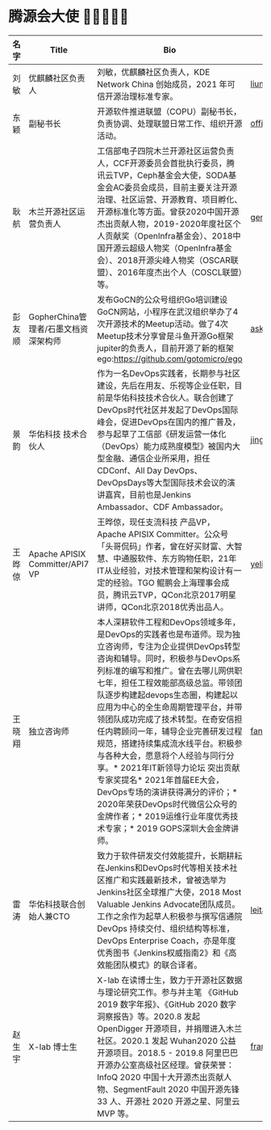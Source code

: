 # 腾源会大使 💁🏻‍♀️💁🏻

|  名字  | Title                                | Bio                                                          | E-mail                                                       |
| :----: | ------------------------------------ | ------------------------------------------------------------ | ------------------------------------------------------------ |
|  刘敏  | 优麒麟社区负责人                     | 刘敏，优麒麟社区负责人，KDE Network China 创始成员，2021 年可信开源治理标准专家。 | [liumin@kylinos.cn](http://mailto:liumin@kylinos.cn)         |
|  东颖  | 副秘书长                             | 开源软件推进联盟（COPU）副秘书长，负责协调、处理联盟日常工作、组织开源活动。 | [office@copu.org.cn](http://mailto:office@copu.org.cn)       |
|  耿航  | 木兰开源社区运营负责人               | 工信部电子四院木兰开源社区运营负责人，CCF开源委员会首批执行委员，腾讯云TVP，Ceph基金会大使，SODA基金会AC委员会成员，目前主要关注开源治理、社区运营、开源教育、项目孵化、开源标准化等方面。曾获2020中国开源杰出贡献人物，2019-2020年度社区个人贡献奖（OpenInfra基金会）、2018中国开源云超级人物奖（OpenInfra基金会）、2018开源尖峰人物奖（OSCAR联盟）、2016年度杰出个人（COSCL联盟）等。 | genghh@cesi.cn                                               |
| 彭友顺 | GopherChina管理者/石墨文档资深架构师 | 发布GoCN的公众号组织Go培训建设GoCN网站，小程序在武汉组织举办了4次开源技术的Meetup活动。做了4次Meetup技术分享曾是斗鱼开源Go框架jupiter的负责人，目前开源了新的框架ego:https://github.com/gotomicro/ego | [askuygo@foxmail.com](http://mailto:askuygo@foxmail.com)     |
|  景韵  | 华佑科技 技术合伙人                  | 作为一名DevOps实践者，长期参与社区建设，先后在用友、乐视等企业任职，目前是华佑科技技术合伙人。联合创建了DevOps时代社区并发起了DevOps国际峰会，促进DevOps在国内的推广普及，参与起草了工信部《研发运营一体化（DevOps）能力成熟度模型》被国内大型金融、通信企业所采用，担任CDConf、All Day DevOps、DevOpsDays等大型国际技术会议的演讲嘉宾，目前也是Jenkins Ambassador、CDF Ambassador。 | [jingyun@greatops.net](http://mailto:jingyun@greatops.net)   |
| 王晔倞 | Apache APISIX Committer/API7 VP      | 王晔倞，现任支流科技 产品VP，Apache APISIX Committer。公众号「头哥侃码」作者，曾在好买财富、大智慧、中通服软件、东方购物任职，21年IT从业经验，对技术管理和架构设计有一定的经验。TGO 鲲鹏会上海理事会成员，腾讯云TVP，QCon北京2017明星讲师，QCon北京2018优秀出品人。 | [yeliang.wang@api7.ai](http://mailto:yeliang.wang@api7.ai)   |
| 王晓翔 | 独立咨询师                           | 本人深耕软件工程和DevOps领域多年，是DevOps的实践者也是布道师。现为独立咨询师，专注为企业提供DevOps转型咨询和辅导。同时，积极参与DevOps系列标准的编写和推广。曾在去哪儿网供职七年，担任工程效能部高级总监。带领团队逐步构建起devops生态圈，构建起以应用为中心的全生命周期管理平台，并带领团队成功完成了技术转型。在奇安信担任内聘顾问一年，辅导企业完善研发过程规范，搭建持续集成流水线平台。积极参与各种大会，愿意将个人经验与同行分享。* 2021年IT新领导力论坛 突出贡献专家奖提名* 2021年首届EE大会，DevOps专场的演讲获得满分的评价；* 2020年荣获DevOps时代微信公众号的金牌作者；* 2019运维行业年度优秀技术专家；* 2019 GOPS深圳大会金牌讲师。 | [fantasy_wxx@163.com](http://mailto:fantasy_wxx@163.com)     |
|  雷涛  | 华佑科技联合创始人兼CTO              | 致力于软件研发交付效能提升，长期耕耘在Jenkins和DevOps时代等相关技术社区推广和实践最新技术，曾被选举为Jenkins社区全球推广大使，2018 Most Valuable Jenkins Advocate团队成员。工作之余作为起草人积极参与撰写信通院DevOps 持续交付、组织结构等标准， DevOps Enterprise Coach，亦是年度优秀图书《Jenkins权威指南2》和《高效能团队模式》的联合译者。 | [leitao@greatops.net](http://mailto:leitao@greatops.net)     |
| 赵生宇 | X-lab 博士生                         | X-lab 在读博士生，致力于开源社区数据与理论研究工作。参与并主笔 《GitHub 2019 数字年报》、《GitHub 2020 数字洞察报告》等。2020.8 发起 OpenDigger 开源项目，并捐赠进入木兰社区。2020.1 发起 Wuhan2020 公益开源项目。2018.5 - 2019.8 阿里巴巴开源办公室高级社区经理。曾获荣誉：InfoQ 2020 中国十大开源杰出贡献人物、SegmentFault 2020 中国开源先锋 33 人、开源社 2020 开源之星、阿里云 MVP 等。 | [frank_zsy@tongji.edu.cn](http://mailto:frank_zsy@tongji.edu.cn) |

